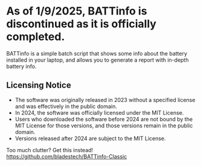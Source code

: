 # As of 1/9/2025, BATTinfo is discontinued as it is officially completed.

BATTinfo is a simple batch script that shows some info about the battery installed in your laptop, and allows you to generate a report with in-depth battery info.


## Licensing Notice
- The software was originally released in 2023 without a specified license and was effectively in the public domain.
- In 2024, the software was officially licensed under the MIT License.
- Users who downloaded the software before 2024 are not bound by the MIT License for those versions, and those versions remain in the public domain.
- Versions released after 2024 are subject to the MIT License.



Too much clutter? Get this instead! https://github.com/bladestech/BATTinfo-Classic




